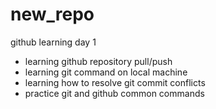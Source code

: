 # new_repo

github learning day 1 
- learning github repository pull/push 
- learning git command on local machine
- learning how to resolve git commit conflicts
- practice git and github common commands
